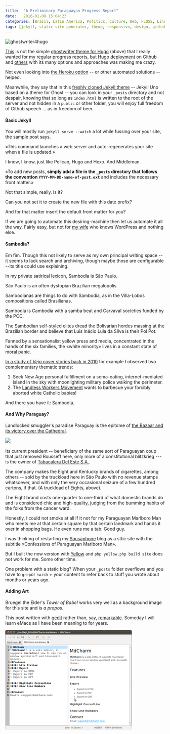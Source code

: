 ```yaml
---
title:  "A Preliminary Paraguayan Progress Report"
date:   2016-01-08 15:04:23
categories: [Brazil, Latin America, Politics, Culture, Web, FLOSS, Linux]
tags: [jekyll, static site generator, theme, responsive, design, github, brasil, brazil, paraguay, open source]
---
```


![ghostwriter4hugo](https://tupiwire.files.wordpress.com/2016/09/neuzaghostwritersm.png)

[This](http://jekyllthemes.org/themes/jekyll-uno/) is not the simple [ghostwriter theme for Hugo](http://themes.gohugo.io/ghostwriter/) (above) that I really wanted for my regular progress reports, but [Hugo deployment](https://gohugo.io/tutorials/automated-deployments/) on Github and [others](https://gohugo.io/tutorials/hosting-on-bitbucket/) with its many options and approaches was making me crazy. 

Not even looking into [the Heroku option](https://github.com/roperzh/heroku-buildpack-hugo) -- or other automated solutions -- helped. 

Meanwhile, they say that in this [freshly cloned Jekyll theme](http://jekyllthemes.org/themes/jekyll-uno/) -- Jekyll Uno based on a theme for Ghost -- you can look in your  `_posts` directory and not despair, knowing that so long as `index.html` is written to the root of the server and not hidden in a  `public` or other folder, you will enjoy full freedom of Github speech ... as in freedom of beer.  

#### Basic Jekyll

You will mostly run `jekyll serve --watch` a lot while fussing over your site, the sample post says.

«This command launches a web server and auto-regenerates your site when a file is updated.»

I know, I know, just like Pelican, Hugo and Hexo. And Middleman. 

«To add new posts, **simply add a file in the `_posts` directory that follows the convention `YYYY-MM-DD-name-of-post.ext`** and includes the necessary front matter.»

Not that simple, really. Is it? 

Can you not set it to create the new file with this date prefix? 

And for that matter insert the default front matter for you? 

If we are going to automate this desiring-machine then let us automate it all the way.  Fairly easy, but not for [my wife](https://neuza-paranhos.github.io/2016/08/27/hello-world/) who knows WordPress and nothing else. 

#### Sambodia?

Em fim. Though this not likely to serve as my own principal writing space -- it seems to lack search and archiving, though maybe those are configurable --its title could use explaining.

In my private satirical lexicon, Sambodia is São Paulo. 

São Paulo is an often dystopian Brazilian megalopolis. 

Sambodianas are things to do with Sambodia, as in the Villa-Lobos compositions called Brasilianas.

Sambodia is Cambodia with a samba beat and Carvaval societies funded by the PCC. 

The Sambodian self-styled elites dread the Bolivarian hordes massing at the Brazilian border and believe that Luis Inácio Lula da SIlva is their Pol Pot. 

Fanned by a sensationalist yellow press and media, concentrated in the hands of the six families,  the «white minority» lives in a constant state of moral panic. 

[In a study of *Veja* cover stories back in 2010](https://tupiwire.wordpress.com/2010/03/16/moral-panic-for-the-white-minority-uebel-on-the-limits-of-democracy/) for example I observed two complementary thematic trends:

1. Seek New Age personal fulfillment on a soma-eating, internet-mediated island in the sky with moonlighting military police walking the perimeter.
2. The [Landless Workers Movement](http://www.mst.org.br/) wants to barbecue your forcibly aborted white Catholic babies!

And there you have it: Sambodia.

#### And Why Paraguay? 

Landlocked smuggler's paradise Paraguay is the epitome of [the Bazaar and its victory over the Cathedral](https://en.wikipedia.org/wiki/The_Cathedral_and_the_Bazaar).

![](https://tupiwire.files.wordpress.com/2016/07/yellowviewscaled.png)

Its current president -- beneficiary of the same sort of Paraguayan coup that just removed Rousseff here, only more of a constitutional blitzkrieg ---is the owner of [Tabacalera Del Este S.A.](http://www.tabesa.com.py/en/productos.html). 

The company makes the Eight and Kentucky brands of cigarettes, among others -- sold by the truckload here in São Paulo with no revenue stamps whatsoever, and with only the very occasional seizure of a few hundred cartons, if that. (A truckload of Eights, above).

The Eight brand costs one-quarter to one-third of what domestic brands do and is considered chic and high-quality, judging from the bumming habits of the folks from the cancer ward. 

Honestly, I could not smoke at all if it not for my Paraguayan Marlboro Man who meets me at that certain square by that certain landmark and hands it over in shopping bags. He even runs me a tab. Good guy.

I was thinking of restarting my [Sousaphone](http://tupiwire.wordpress.com) blog as a sttic site with the subtitle »Confessions of  Paraguayan Marlboro Man». 

But I built the new version with [Yellow](https://datenstrom.se/yellow/) and `php yellow.php build site` does not work for me. Some other time. 


One problem with a static blog? When your `_posts` folder overflows and you have to `grep`or `swish-e` your content to refer back to stuff you wrote about months or years ago. 

#### Adding Art

Bruegel the Elder's *Tower of Babel* works very well as a background image for this site and is *a propos*. 

This post written with [gedit](https://en.wikipedia.org/wiki/Gedit) rather than, say, [remarkable](https://remarkableapp.github.io/). Someday I will learn eMacs as I have been meaning to for years. 

![Emacs is whack!](https://raw.githubusercontent.com/bretonio/bretonio.github.io/master/images/emacsmarkdown.png)
	